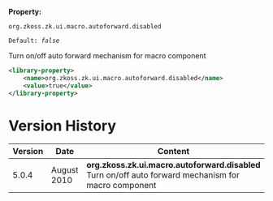 **Property:**

`org.zkoss.zk.ui.macro.autoforward.disabled`

`Default: `<i>`false`</i>

Turn on/off auto forward mechanism for macro component

``` xml
<library-property>
    <name>org.zkoss.zk.ui.macro.autoforward.disabled</name>
    <value>true</value>
</library-property>
```

# Version History

| Version | Date        | Content                                                                                               |
|---------|-------------|-------------------------------------------------------------------------------------------------------|
| 5.0.4   | August 2010 | **org.zkoss.zk.ui.macro.autoforward.disabled** Turn on/off auto forward mechanism for macro component |
